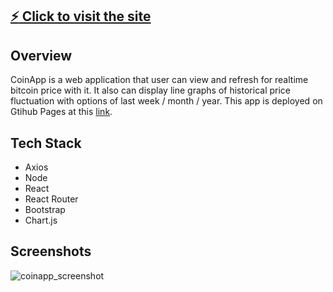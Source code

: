 ## [:zap: Click to visit the site](https://yifeidesu.github.io/coinapp/)

## Overview

CoinApp is a web application that user can view and refresh for realtime bitcoin price with it. It also can display line graphs of historical price fluctuation with options of last week / month / year. This app is deployed on Gtihub Pages at this [link](https://yifeidesu.github.io/coinapp/).

## Tech Stack

- Axios
- Node
- React
- React Router
- Bootstrap
- Chart.js

## Screenshots
![coinapp_screenshot](https://user-images.githubusercontent.com/23082500/41727604-b74b289c-7542-11e8-9784-74088afd20ff.png)
